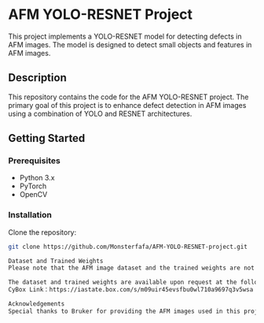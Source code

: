 # AFM YOLO-RESNET Project

This project implements a YOLO-RESNET model for detecting defects in AFM images. The model is designed to detect small objects and features in AFM images.

## Description

This repository contains the code for the AFM YOLO-RESNET project. The primary goal of this project is to enhance defect detection in AFM images using a combination of YOLO and RESNET architectures.

## Getting Started

### Prerequisites

- Python 3.x
- PyTorch
- OpenCV

### Installation
 Clone the repository:
   ```sh
   git clone https://github.com/Monsterfafa/AFM-YOLO-RESNET-project.git
   
Dataset and Trained Weights
Please note that the AFM image dataset and the trained weights are not included in this repository. They are stored in a Box folder owned by me (ISU) and can be accessed upon request.

The dataset and trained weights are available upon request at the following link:
CyBox Link：https://iastate.box.com/s/m09uir45evsfbu0wl710a9697q3v5wsa

Acknowledgements
Special thanks to Bruker for providing the AFM images used in this project.
